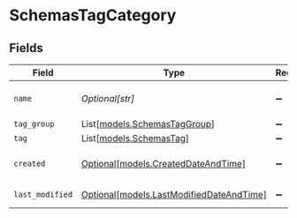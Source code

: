 # SchemasTagCategory


## Fields

| Field                                                                            | Type                                                                             | Required                                                                         | Description                                                                      |
| -------------------------------------------------------------------------------- | -------------------------------------------------------------------------------- | -------------------------------------------------------------------------------- | -------------------------------------------------------------------------------- |
| `name`                                                                           | *Optional[str]*                                                                  | :heavy_minus_sign:                                                               | name of the tag category.                                                        |
| `tag_group`                                                                      | List[[models.SchemasTagGroup](../models/schemastaggroup.md)]                     | :heavy_minus_sign:                                                               | N/A                                                                              |
| `tag`                                                                            | List[[models.SchemasTag](../models/schemastag.md)]                               | :heavy_minus_sign:                                                               | N/A                                                                              |
| `created`                                                                        | [Optional[models.CreatedDateAndTime]](../models/createddateandtime.md)           | :heavy_minus_sign:                                                               | Date the Tag Category was created.                                               |
| `last_modified`                                                                  | [Optional[models.LastModifiedDateAndTime]](../models/lastmodifieddateandtime.md) | :heavy_minus_sign:                                                               | Date of last modification.                                                       |